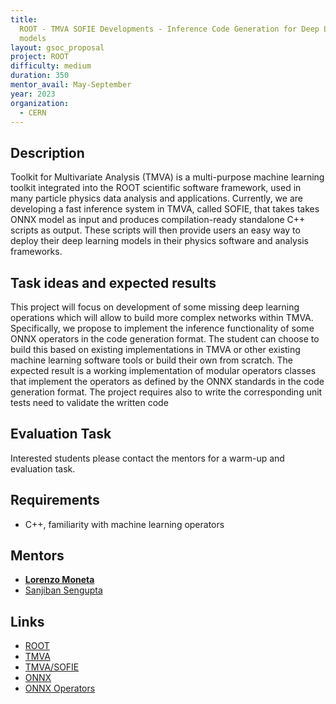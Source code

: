 ```yaml
---
title:
  ROOT - TMVA SOFIE Developments - Inference Code Generation for Deep Learning
  models
layout: gsoc_proposal
project: ROOT
difficulty: medium
duration: 350
mentor_avail: May-September
year: 2023
organization:
  - CERN
---
```


## Description

Toolkit for Multivariate Analysis (TMVA) is a multi-purpose machine learning
toolkit integrated into the ROOT scientific software framework, used in many
particle physics data analysis and applications. Currently, we are developing a
fast inference system in TMVA, called SOFIE, that takes takes ONNX model as
input and produces compilation-ready standalone C++ scripts as output. These
scripts will then provide users an easy way to deploy their deep learning models
in their physics software and analysis frameworks.

## Task ideas and expected results

This project will focus on development of some missing deep learning operations
which will allow to build more complex networks within TMVA. Specifically, we
propose to implement the inference functionality of some ONNX operators in the
code generation format. The student can choose to build this based on existing
implementations in TMVA or other existing machine learning software tools or
build their own from scratch. The expected result is a working implementation of
modular operators classes that implement the operators as defined by the ONNX
standards in the code generation format. The project requires also to write the
corresponding unit tests need to validate the written code

## Evaluation Task

Interested students please contact the mentors for a warm-up and evaluation
task.

## Requirements

- C++, familiarity with machine learning operators

## Mentors

- **[Lorenzo Moneta](mailto:Lorenzo.Moneta@cern.ch)**
- [Sanjiban Sengupta](mailto:sanjiban.sg@gmail.com)

## Links

- [ROOT](https://root.cern/)
- [TMVA](https://root.cern/manual/tmva/)
- [TMVA/SOFIE](https://github.com/root-project/root/blob/master/tmva/sofie/README.md)
- [ONNX](https://onnx.ai)
- [ONNX Operators](https://github.com/onnx/onnx/blob/master/docs/Operators.md)
